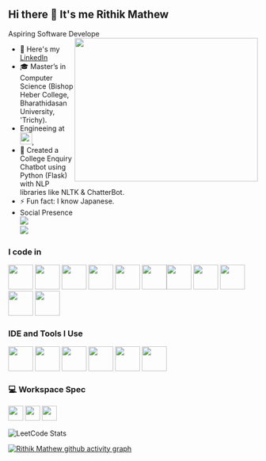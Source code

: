 ## Hi there 👋 It's me Rithik Mathew

Aspiring Software Develope 
<img align="right" width="370" height="290" src="https://i.pinimg.com/originals/47/f0/34/47f0342cec72b800463bf003eac1257e.gif">
- 🔭 Here's my [LinkedIn](https://www.linkedin.com/in/rithik007)                                                 
- 🎓 Master’s in Computer Science (Bishop Heber College, Bharathidasan University, 'Trichy).
- Engineeing at [<img src="https://www.highbrowtechnology.com/_next/image?url=https%3A%2F%2Fhighbrow-resources.s3.amazonaws.com%2FHighbrow%2BWebsite%2BContent%2FHighbrow_Light.png&w=256&q=75" height="24">](https://www.highbrowtechnology.com/),
- 🤖 Created a College Enquiry Chatbot using Python (Flask) with NLP libraries like NLTK & ChatterBot.
- ⚡ Fun fact: I know Japanese.
- Social Presence
  <br /> [<img src="https://img.shields.io/badge/LinkedIn-0077B5?style=for-the-badge&logo=linkedin&logoColor=white" />](https://www.linkedin.com/in/rithik007) <br/> [<img src="https://img.shields.io/badge/instagram-d62976?style=for-the-badge&logo=instagram&logoColor=white" />](https://www.instagram.com/rithik_007_mathew)

### I code in
<img height="50" width="50" src="https://img.icons8.com/color/48/000000/python.png" /> <img height="50" width="50" src="https://img.icons8.com/color/48/000000/java-coffee-cup-logo.png" /> <img height="50" width="50" src="https://img.icons8.com/color/48/000000/html-5.png" /> <img height="50" width="50" src="https://img.icons8.com/color/48/000000/css3.png" /> <img height="50" width="50" src="https://img.icons8.com/color/48/000000/bootstrap.png" /> <img height="50" width="50" src="https://img.icons8.com/color/48/000000/javascript.png"/><img height="50" width="50" src="https://img.icons8.com/color/48/000000/tensorflow.png"/> <img height="50" width="50" src="https://img.icons8.com/color/48/000000/react-native.png"/> <img height="50" width="50" src="https://img.icons8.com/color/48/000000/mysql-logo.png"/> <img height="50" width="50" src="https://img.icons8.com/color/48/000000/mongodb.png"/> <img height="50" width="50" src="https://img.icons8.com/color/48/000000/nodejs.png"/>

### IDE and Tools I Use
<img height="50" width="50" src="https://img.icons8.com/color/48/000000/visual-studio-code-2019.png"/> <img height="50" width="50" src="https://img.icons8.com/color/48/000000/pycharm.png"/> <img height="50" width="50" src="https://img.icons8.com/color/50/000000/git.png"/> <img height="50" width="50" src="https://img.icons8.com/dusk/64/000000/anaconda.png"/> <img height="50" src="https://img.icons8.com/officel/480/null/java-eclipse.png"/> <img height="50" width="50" src="https://img.icons8.com/doodle/48/000000/adobe-photoshop.png"/>

### 💻 Workspace Spec
<img height="30" src="https://img.shields.io/badge/ASUS-VivoBook-ED1C24?style=for-the-badge&logo=apple&logoColor=white"/> <img height="30" src="https://img.shields.io/badge/INTEL-Core-i5-76B900?style=for-the-badge&logo=nvidia&logoColor=white"/>  <img height="30" src="https://img.shields.io/badge/SSD-One-TerasStorage-ED1C24?style=for-the-badge&logo=amd&logoColor=white"/> 

![LeetCode Stats](https://leetcard.jacoblin.cool/RithikMathew007?theme=dark&font=Marcellus&ext=contest)

[![Rithik Mathew github activity graph](https://github-readme-activity-graph.vercel.app/graph?username=rithikmathew&bg_color=050505&color=ffffff&line=294cff&point=ff0f0f&area=true&hide_border=true)](https://github.com/ashutosh00710/github-readme-activity-graph)
